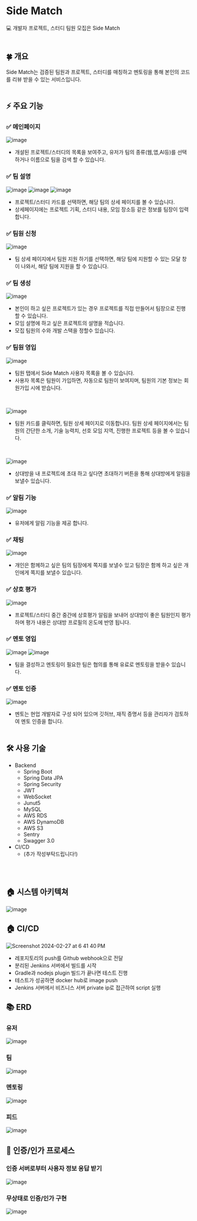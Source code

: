 # Side Match
💻 개발자 프로젝트, 스터디 팀원 모집은 Side Match 
<br> <br>

## 🍀 개요
Side Match는 검증된 팀원과 프로젝트, 스터디를 매칭하고 멘토링을 통해 본인의 코드를 리뷰 받을 수 있는 서비스입니다. 
<br> <br>

## ⚡️ 주요 기능
### ✅ 메인페이지
![image](https://github.com/ericyoo0107/SideMatch-Backend/assets/65710954/f1a75fa4-d5f5-40e4-ae3f-a90000c59bcc)
* 개설된 프로젝트/스터디의 목록을 보여주고, 유저가 팀의 종류(웹,앱,AI등)를 선택하거나 이름으로 팀을 검색 할 수 있습니다.

### ✅ 팀 설명
![image](https://github.com/ericyoo0107/SideMatch-Backend/assets/65710954/752de077-ccc6-4d1a-80c3-8198b75f1743)
![image](https://github.com/ericyoo0107/SideMatch-Backend/assets/65710954/35681404-cf9c-4e87-a071-47596be326bb)
![image](https://github.com/ericyoo0107/SideMatch-Backend/assets/65710954/60e5a472-0d91-4eab-9f3d-8bef2bd4f30d)
* 프로젝트/스터디 카드를 선택하면, 해당 팀의 상세 페이지를 볼 수 있습니다.
* 상세페이지에는 프로젝트 기획, 스터디 내용, 모임 장소등 같은 정보를 팀장이 입력합니다.
  
### ✅ 팀원 신청
![image](https://github.com/ericyoo0107/SideMatch-Backend/assets/65710954/b05d7b95-33eb-4e3a-954e-444ab5b1806c)
* 팀 상세 페이지에서 팀원 지원 하기를 선택하면, 해당 팀에 지원할 수 있는 모달 창이 나와서, 해당 팀에 지원을 할 수 있습니다.
  
### ✅ 팀 생성
![image](https://github.com/ericyoo0107/SideMatch-Backend/assets/65710954/063245fd-206a-4b94-88a2-1fe9fbdcf39c)
* 본인이 하고 싶은 프로젝트가 있는 경우 프로젝트를 직접 만들어서 팀장으로 진행 할 수 있습니다.
* 모임 설명에 하고 싶은 프로젝트의 설명을 적습니다.
* 모집 팀원의 수와 개발 스택을 정할수 있습니다.

### ✅ 팀원 영입 
![image](https://github.com/ericyoo0107/SideMatch-Backend/assets/65710954/03b9bb13-bf1e-42fd-8755-c0d553a89cd4)
* 팀원 탭에서 Side Match 사용자 목록을 볼 수 있습니다.
* 사용자 목록은 팀원이 가입하면, 자동으로 팀원이 보여지며, 팀원의 기본 정보는 회원가입 시에 받습니다.

<br>

![image](https://github.com/ericyoo0107/SideMatch-Backend/assets/65710954/16242233-8126-46e5-940f-ac40e3276b44)
* 팀원 카드를 클릭하면, 팀원 상세 페이지로 이동합니다. 팀원 상세 페이지에서는 팀원의 간단한 소개, 기술 능력치, 선호 모임 지역, 진행한 프로젝트 등을 볼 수 있습니다.

<br>

![image](https://github.com/ericyoo0107/SideMatch-Backend/assets/65710954/471c6f5f-aaae-44f1-b185-159a5a1b17e9)
* 상대방을 내 프로젝트에 초대 하고 싶다면 초대하기 버튼을 통해 상대방에게 알림을 보낼수 있습니다.

### ✅ 알림 기능
![image](https://github.com/ericyoo0107/SideMatch-Backend/assets/65710954/bcd58dde-4db8-4e66-ac3c-65e5520b297b)
* 유저에게 알림 기능을 제공 합니다.
### ✅ 채팅
![image](https://github.com/ericyoo0107/SideMatch-Backend/assets/65710954/be450b71-f2fe-4227-aafc-767937b5de1f)
* 개인은 함께하고 싶은 팀의 팀장에게 쪽지를 보낼수 있고 팀장은 함께 하고 싶은 개인에게 쪽지를 보낼수 있습니다. 
### ✅ 상호 평가
![image](https://github.com/ericyoo0107/SideMatch-Backend/assets/65710954/ea09e613-b2d4-44ca-b850-9314c4d0fb24)
* 프로젝트/스터디 중간 중간에 상호평가 알림을 보내어 상대방이 좋은 팀원인지 평가하며 평가 내용은 상대방 프로필의 온도에 반영 됩니다. 
### ✅ 멘토 영입
![image](https://github.com/ericyoo0107/SideMatch-Backend/assets/65710954/bbceb406-eebe-490c-badb-fda28c195ec7)
![image](https://github.com/ericyoo0107/SideMatch-Backend/assets/65710954/5ad00416-de81-4aa6-b867-1b6b0d0417ee)
* 팀을 결성하고 멘토링이 필요한 팀은 협의를 통해 유료로 멘토링을 받을수 있습니다.
### ✅ 멘토 인증 
![image](https://github.com/ericyoo0107/SideMatch-Backend/assets/65710954/7c26e5ad-62b7-4df3-98d7-8d9f21d3bbfa)
* 멘토는 현업 개발자로 구성 되어 있으며 깃허브, 재직 증명서 등을 관리자가 검토하여 멘토 인증을 합니다. 
<br> <br>

## 🛠️ 사용 기술
* Backend
  * Spring Boot
  * Spring Data JPA
  * Spring Security
  * JWT
  * WebSocket
  * Junut5
  * MySQL
  * AWS RDS
  * AWS DynamoDB
  * AWS S3
  * Sentry
  * Swagger 3.0
* CI/CD
  * (추가 작성부탁드립니다!)
 
<br> <br>

## 🏠 시스템 아키텍쳐

![image](https://github.com/SWM14-HumanError/Match-Up-Backend/assets/103489171/eac74be7-a0a7-4b0b-b668-658fee0a5c9a)

## 🏠 CI/CD

![Screenshot 2024-02-27 at 6 41 40 PM](https://github.com/SWM14-HumanError/Match-Up-Backend/assets/103489171/3d7a1e1e-5007-4e83-b63d-b493bbb615a3)

- 레포지토리의 push를 Github webhook으로 전달
- 분리된 Jenkins 서버에서 빌드를 시작
- Gradle과 nodejs plugin 빌드가 끝나면 테스트 진행
- 테스트가 성공하면 docker hub로 image push
- Jenkins 서버에서 비즈니스 서버 private ip로 접근하여 script 실행

## 📚 ERD

### 유저

![image](https://github.com/SWM14-HumanError/Match-Up-Backend/assets/103489171/84bf847b-62a8-42d3-820e-64f2800ca527)


### 팀

![image](https://github.com/SWM14-HumanError/Match-Up-Backend/assets/103489171/5edf5f17-aef5-429c-bddc-33a4f0f7d59d)

### 멘토링

![image](https://github.com/SWM14-HumanError/Match-Up-Backend/assets/103489171/57d15563-fbc4-46da-814a-c13503dff46f)

### 피드

![image](https://github.com/SWM14-HumanError/Match-Up-Backend/assets/103489171/c8db3289-c5ed-496f-a7dd-e7c1352d53ff)

## 🔑 인증/인가 프로세스

### 인증 서버로부터 사용자 정보 응답 받기

![image](https://github.com/SWM14-HumanError/Match-Up-Backend/assets/103489171/99345a24-be19-4053-ac5d-a06987ab7844)

### 무상태로 인증/인가 구현

![image](https://github.com/SWM14-HumanError/Match-Up-Backend/assets/103489171/9a9b2448-be7e-4ea8-9db2-eb9579ff66b7)

